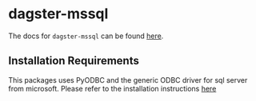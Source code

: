 # dagster-mssql

The docs for `dagster-mssql` can be found
[here](https://docs.dagster.io/_apidocs/libraries/dagster-mssql).

## Installation Requirements
This packages uses PyODBC and the generic ODBC driver for sql server from microsoft.
Please refer to the installation instructions [here](https://docs.microsoft.com/en-us/sql/connect/odbc/microsoft-odbc-driver-for-sql-server?view=sql-server-ver15)